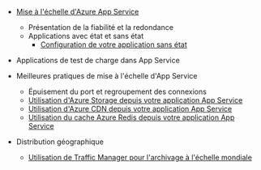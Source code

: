 * [Mise à l'échelle d'Azure App Service](../articles/app-service-web/web-sites-scale.md)
	* Présentation de la fiabilité et la redondance
	* Applications avec état et sans état
		* [Configuration de votre application sans état](/blog/disabling-arrs-instance-affinity-in-windows-azure-web-sites/)

* Applications de test de charge dans App Service

* Meilleures pratiques de mise à l'échelle d'App Service
	* Épuisement du port et regroupement des connexions
	* [Utilisation d'Azure Storage depuis votre application App Service](../articles/storage/storage-dotnet-how-to-use-blobs.md)
	* [Utilisation d'Azure CDN depuis votre application App Service](../articles/cdn/cdn-overview.md)
	* [Utilisation du cache Azure Redis depuis votre application App Service](../articles/redis-cache/cache-dotnet-how-to-use-azure-redis-cache.md)

* Distribution géographique
	* [Utilisation de Traffic Manager pour l'archivage à l'échelle mondiale](../articles/traffic-manager/traffic-manager-overview.md)

<!---HONumber=AcomDC_0706_2016-->